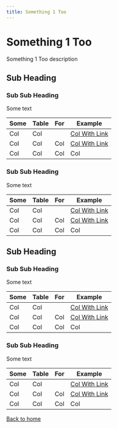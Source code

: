 ```yaml
---
title: Something 1 Too
---
```

# Something 1 Too

Something 1 Too description

## Sub Heading

### Sub Sub Heading

Some text

| Some | Table | For | Example |
| --- | ---| --- | --- |
| Col | Col |  | [Col With Link](https://www.google.com/) |
| Col | Col | Col | [Col With Link](https://www.google.com/) |
| Col | Col | Col | Col |

### Sub Sub Heading

Some text

| Some | Table | For | Example |
| --- | ---| --- | --- |
| Col | Col |  | [Col With Link](https://www.google.com/) |
| Col | Col | Col | [Col With Link](https://www.google.com/) |
| Col | Col | Col | Col |

## Sub Heading

### Sub Sub Heading

Some text

| Some | Table | For | Example |
| --- | ---| --- | --- |
| Col | Col |  | [Col With Link](https://www.google.com/) |
| Col | Col | Col | [Col With Link](https://www.google.com/) |
| Col | Col | Col | Col |

### Sub Sub Heading

Some text

| Some | Table | For | Example |
| --- | ---| --- | --- |
| Col | Col |  | [Col With Link](https://www.google.com/) |
| Col | Col | Col | [Col With Link](https://www.google.com/) |
| Col | Col | Col | Col |

[Back to home](../../index)

